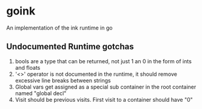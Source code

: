 # goink

An implementation of the ink runtime in go

## Undocumented Runtime gotchas

1. bools are a type that can be returned, not just 1 an 0 in the form of ints and floats
2. '<>' operator is not documented in the runtime, it should remove excessive line breaks between strings
3. Global vars get assigned as a special sub container in the root container named "global decl"
4. Visit should be previous visits. First visit to a container should have "0"